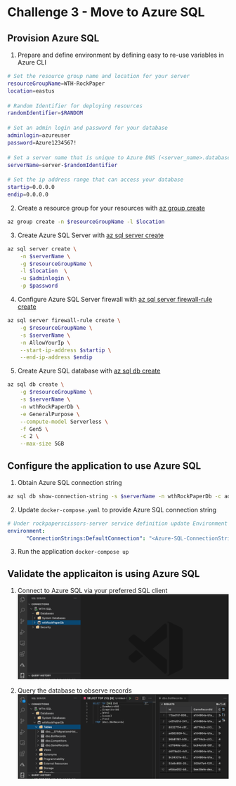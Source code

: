 # Challenge 3 - Move to Azure SQL 

## Provision Azure SQL
1. Prepare and define environment by defining easy to re-use variables in Azure CLI
```bash
# Set the resource group name and location for your server
resourceGroupName=WTH-RockPaper
location=eastus

# Random Identifier for deploying resources
randomIdentifier=$RANDOM

# Set an admin login and password for your database
adminlogin=azureuser
password=Azure1234567!

# Set a server name that is unique to Azure DNS (<server_name>.database.windows.net)
serverName=server-$randomIdentifier

# Set the ip address range that can access your database
startip=0.0.0.0
endip=0.0.0.0
```

2. Create  a resource group for your resources with [az group create](https://docs.microsoft.com/en-us/cli/azure/group)
```bash
az group create -n $resourceGroupName -l $location
```

3. Create Azure SQL Server with [az sql server create](https://docs.microsoft.com/en-us/cli/azure/sql/server)
```bash
az sql server create \
    -n $serverName \
    -g $resourceGroupName \
    -l $location  \
    -u $adminlogin \
    -p $password
```

4. Configure Azure SQL Server firewall with [az sql server firewall-rule create](https://docs.microsoft.com/en-us/cli/azure/sql/server/firewall-rule)
```bash
az sql server firewall-rule create \
    -g $resourceGroupName \
    -s $serverName \
    -n AllowYourIp \
    --start-ip-address $startip \
    --end-ip-address $endip
```

5. Create Azure SQL database with [az sql db create](https://docs.microsoft.com/en-us/cli/azure/sql/db)
```bash
az sql db create \
    -g $resourceGroupName \
    -s $serverName \
    -n wthRockPaperDb \
    -e GeneralPurpose \
    --compute-model Serverless \
    -f Gen5 \
    -c 2 \
    --max-size 5GB
```

## Configure the application to use Azure SQL

1. Obtain Azure SQL connection string
```bash
az sql db show-connection-string -s $serverName -n wthRockPaperDb -c ado.net
```

2. Update `docker-compose.yaml` to provide Azure SQL connection string
```yaml
# Under rockpaperscissors-server service definition update Environment
environment:
      "ConnectionStrings:DefaultConnection": "<Azure-SQL-ConnectionString>"
```

3. Run the application `docker-compose up`

## Validate the applicaiton is using Azure SQL

1. Connect to Azure SQL via your preferred SQL client
![Azure SQL DB](./ch-03-sqldb.png)

2. Query the database to observe records
![Azure SQL Query](./ch-03-sqlquery.png)